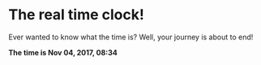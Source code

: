 # The real time clock!

Ever wanted to know what the time is? Well, your journey is about to end!

**The time is Nov 04, 2017, 08:34**